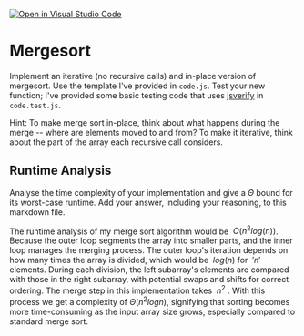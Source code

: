 [![Open in Visual Studio Code](https://classroom.github.com/assets/open-in-vscode-718a45dd9cf7e7f842a935f5ebbe5719a5e09af4491e668f4dbf3b35d5cca122.svg)](https://classroom.github.com/online_ide?assignment_repo_id=12442646&assignment_repo_type=AssignmentRepo)
# Mergesort

Implement an iterative (no recursive calls) and in-place version of mergesort.
Use the template I've provided in `code.js`. Test your new function; I've
provided some basic testing code that uses
[jsverify](https://jsverify.github.io/) in `code.test.js`.

Hint: To make merge sort in-place, think about what happens during the merge --
where are elements moved to and from? To make it iterative, think about the
part of the array each recursive call considers.

## Runtime Analysis

Analyse the time complexity of your implementation and give a $\Theta$ bound for
its worst-case runtime. Add your answer, including your reasoning, to this
markdown file.


The runtime analysis of my merge sort algorithm would be $\ O(n^2 log (n))$. Because the outer loop segments the array into smaller parts, and the inner loop manages the merging process. The outer loop's iteration depends on how many times the array is divided, which would be $\ log(n)$ for $\ 'n'$ elements. During each division, the left subarray's elements are compared with those in the right subarray, with potential swaps and shifts for correct ordering. The merge step in this implementation takes $\ n^2$ . With this process we get a complexity of $\Theta(n^2 log n)$, signifying that sorting becomes more time-consuming as the input array size grows, especially compared to standard merge sort.

